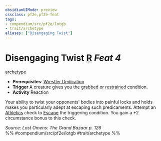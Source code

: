 ```yaml
---
obsidianUIMode: preview
cssclass: pf2e,pf2e-feat
tags:
- compendium/src/pf2e/lotgb
- trait/archetype
aliases: ["Disengaging Twist"]
---
```

# Disengaging Twist  [R](chapter-9-playing-the-game.md#Actions "Reaction") *Feat 4*  
[archetype](archetype.md "Archetype Feat Trait")  

- **Prerequisites**: [Wrestler Dedication](wrestler-dedication-lotgb.md)
- **Trigger** A creature gives you the [grabbed](conditions.md#Grabbed) or [restrained](conditions.md#Restrained) condition.
- **Activity** Reaction

Your ability to twist your opponents' bodies into painful locks and holds makes you particularly adept at escaping such predicaments. Attempt an [Athletics](skills.md#Athletics) check to [Escape](escape.md) the triggering condition. You gain a +2 circumstance bonus to this check.

*Source: Lost Omens: The Grand Bazaar p. 126*  
%% #compendium/src/pf2e/lotgb #trait/archetype %%